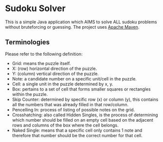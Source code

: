 # Sudoku Solver

This is a simple Java application which AIMS to solve ALL sudoku problems without bruteforcing or guessing. The project uses [Apache Maven](https://maven.apache.org/).

## Terminologies

Please refer to the following definition:

* Grid: means the puzzle itself.
* X: (row) horizontal direction of the puzzle.
* Y: (column) vertical direction of the puzzle.
* Note: a candidate number on a specific unit/cell in the puzzle.
* Cell: a single unit in the puzzle determined by x, y.
* Box: pertains to a set of cell that forms smaller squares or rectangles within the puzzle.
* Skip Counter: determined by specific row (x) or column (y), this contains all the numbers that was already filled in that row/column.
* Pencelling In: process of listing of possible notes on the grid.
* Crosshatching: also called Hidden Singles, is the process of determining which number should be filled on an empty cell based on the adjacent rows and columns of the box where the cell belongs.
* Naked Single: means that a specific cell only contains 1 note and therefore that number should be the correct number for that cell.
